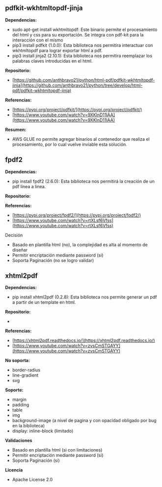 ## pdfkit-wkhtmltopdf-jinja

**Dependencias:**

- sudo apt-get install wkhtmltopdf: Este binario permite el procesamiento del html y css para su exportación. Se integra con pdf-kit para la interacción con el mismo
- pip3 install pdfkit (1.0.0): Esta biblioteca nos permitira interactuar con wkhtmltopdf para lograr exportar html a pdf.
- pip3 install jinja2 (2.10.1): Esta biblioteca nos permitira reemplazar los palabras claves introducidas en el html.

**Repositorio:**

- [https://github.com/anthbravo21/python/html-pdf/pdfkit-wkhtmltopdf-jinja](https://github.com/anthbravo21/python/tree/develop/html-pdf/pdfkit-wkhtmltopdf-jinja)

**Referencias:**

- [https://pypi.org/project/pdfkit/](https://pypi.org/project/pdfkit/)
- [https://www.youtube.com/watch?v=9XKlnD11lAA](https://www.youtube.com/watch?v=9XKlnD11lAA)

**Resumen:**

- AWS GLUE no permite agregar binarios al contenedor que realiza el procesamiento, por lo cual vuelve inviable esta solución.

## fpdf2

**Dependencias:**

- pip install fpdf2 (2.6.0): Esta biblioteca nos permitirá la creación de un pdf linea a linea.

**Repositorio:**

**Referencias:**

- [https://pypi.org/project/fpdf2/](https://pypi.org/project/fpdf2/)
- [https://www.youtube.com/watch?v=rtXLsf6Vfss](https://www.youtube.com/watch?v=rtXLsf6Vfss)

Decisión

- Basado en plantilla html (no), la complejidad es alta al momento de diseñar
- Permitir encriptación mediante password (si)
- Soporta Paginación (no se logro validar)

## xhtml2pdf

**Dependencias:**

- pip install xhtml2pdf (0.2.8): Esta biblioteca nos permite generar un pdf a partir de un template en html.

**Repositorio:**

- 

**Referencias:**

- [https://xhtml2pdf.readthedocs.io/](https://xhtml2pdf.readthedocs.io/)
- [https://www.youtube.com/watch?v=zvsCmSTGAYY](https://www.youtube.com/watch?v=zvsCmSTGAYY)

**No soporta:**

- border-radius
- line-gradient
- svg

**Soporte:**

- margin
- padding
- table
- img
- background-image (a nivel de pagina y con opacidad obligado por bug en la biblioteca)
- display: inline-block (limitado)

**Validaciones**

- Basado en plantilla html (si con limitaciones)
- Permitir encriptación mediante password (si)
- Soporta Paginación (si)

**Licencia**

- Apache License 2.0
